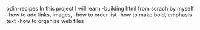 odin-recipes
In this project I will learn
-building html from scrach by myself
-how to add links, images, 
-how to order list
-how to make bold, emphasis text
-how to organize web files